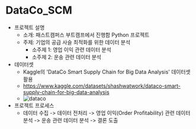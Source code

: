 # DataCo_SCM
- 프로젝트 설명
  - 소개: 패스트캠퍼스 부트캠프에서 진행함 Python 프로젝트
  - 주제: 기업의 공급 사슬 최적화를 위한 데이터 분석
    - 소주제 1: 영업 이익 관련 데이터 분석
    - 소주제 2: 운송 관련 데이터  분석
- 데이터셋
  - Kaggle의 'DataCo Smart Supply Chain for Big Data Analysis' 데이터셋 활용
  - https://www.kaggle.com/datasets/shashwatwork/dataco-smart-supply-chain-for-big-data-analysis
  - ![dataco](https://github.com/jiji-heo/DataCo_SCM/assets/107779524/1f44dee0-4d80-4c9f-8278-c63f574a36c0)
- 프로젝트 프로세스
  - 데이터 수집 -> 데이터 전처리 -> 영업 이익(Order Profitability) 관련 데이터 분석 -> 운송 관련 데이터 분석 -> 결론 도출
